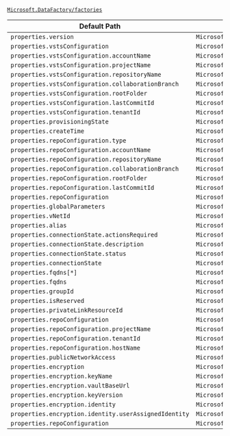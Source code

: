 [`Microsoft.DataFactory/factories`](https://docs.microsoft.com/en-us/azure/templates/microsoft.datafactory/factories)

| Default Path | Alias |
|---|---|
| `properties.version` | `Microsoft.DataFactory/factories/version` |
| `properties.vstsConfiguration` | `Microsoft.DataFactory/factories/vstsConfiguration` |
| `properties.vstsConfiguration.accountName` | `Microsoft.DataFactory/factories/vstsConfiguration.accountName` |
| `properties.vstsConfiguration.projectName` | `Microsoft.DataFactory/factories/vstsConfiguration.projectName` |
| `properties.vstsConfiguration.repositoryName` | `Microsoft.DataFactory/factories/vstsConfiguration.repositoryName` |
| `properties.vstsConfiguration.collaborationBranch` | `Microsoft.DataFactory/factories/vstsConfiguration.collaborationBranch` |
| `properties.vstsConfiguration.rootFolder` | `Microsoft.DataFactory/factories/vstsConfiguration.rootFolder` |
| `properties.vstsConfiguration.lastCommitId` | `Microsoft.DataFactory/factories/vstsConfiguration.lastCommitId` |
| `properties.vstsConfiguration.tenantId` | `Microsoft.DataFactory/factories/vstsConfiguration.tenantId` |
| `properties.provisioningState` | `Microsoft.DataFactory/factories/provisioningState` |
| `properties.createTime` | `Microsoft.DataFactory/factories/createTime` |
| `properties.repoConfiguration.type` | `Microsoft.DataFactory/factories/repoConfiguration.type` |
| `properties.repoConfiguration.accountName` | `Microsoft.DataFactory/factories/repoConfiguration.accountName` |
| `properties.repoConfiguration.repositoryName` | `Microsoft.DataFactory/factories/repoConfiguration.repositoryName` |
| `properties.repoConfiguration.collaborationBranch` | `Microsoft.DataFactory/factories/repoConfiguration.collaborationBranch` |
| `properties.repoConfiguration.rootFolder` | `Microsoft.DataFactory/factories/repoConfiguration.rootFolder` |
| `properties.repoConfiguration.lastCommitId` | `Microsoft.DataFactory/factories/repoConfiguration.lastCommitId` |
| `properties.repoConfiguration` | `Microsoft.DataFactory/factories/repoConfiguration` |
| `properties.globalParameters` | `Microsoft.DataFactory/factories/globalParameters` |
| `properties.vNetId` | `Microsoft.DataFactory/factories/managedVirtualNetworks.vNetId` |
| `properties.alias` | `Microsoft.DataFactory/factories/managedVirtualNetworks.alias` |
| `properties.connectionState.actionsRequired` | `Microsoft.DataFactory/factories/managedVirtualNetworks.managedPrivateEndpoints.connectionState.actionsRequired` |
| `properties.connectionState.description` | `Microsoft.DataFactory/factories/managedVirtualNetworks.managedPrivateEndpoints.connectionState.description` |
| `properties.connectionState.status` | `Microsoft.DataFactory/factories/managedVirtualNetworks.managedPrivateEndpoints.connectionState.status` |
| `properties.connectionState` | `Microsoft.DataFactory/factories/managedVirtualNetworks.managedPrivateEndpoints.connectionState` |
| `properties.fqdns[*]` | `Microsoft.DataFactory/factories/managedVirtualNetworks.managedPrivateEndpoints.fqdns[*]` |
| `properties.fqdns` | `Microsoft.DataFactory/factories/managedVirtualNetworks.managedPrivateEndpoints.fqdns` |
| `properties.groupId` | `Microsoft.DataFactory/factories/managedVirtualNetworks.managedPrivateEndpoints.groupId` |
| `properties.isReserved` | `Microsoft.DataFactory/factories/managedVirtualNetworks.managedPrivateEndpoints.isReserved` |
| `properties.privateLinkResourceId` | `Microsoft.DataFactory/factories/managedVirtualNetworks.managedPrivateEndpoints.privateLinkResourceId` |
| `properties.repoConfiguration` | `Microsoft.DataFactory/factories/repoConfiguration.FactoryVSTSConfiguration` |
| `properties.repoConfiguration.projectName` | `Microsoft.DataFactory/factories/repoConfiguration.FactoryVSTSConfiguration.projectName` |
| `properties.repoConfiguration.tenantId` | `Microsoft.DataFactory/factories/repoConfiguration.FactoryVSTSConfiguration.tenantId` |
| `properties.repoConfiguration.hostName` | `Microsoft.DataFactory/factories/repoConfiguration.FactoryGitHubConfiguration.hostName` |
| `properties.publicNetworkAccess` | `Microsoft.DataFactory/factories/publicNetworkAccess` |
| `properties.encryption` | `Microsoft.DataFactory/factories/encryption` |
| `properties.encryption.keyName` | `Microsoft.DataFactory/factories/encryption.keyName` |
| `properties.encryption.vaultBaseUrl` | `Microsoft.DataFactory/factories/encryption.vaultBaseUrl` |
| `properties.encryption.keyVersion` | `Microsoft.DataFactory/factories/encryption.keyVersion` |
| `properties.encryption.identity` | `Microsoft.DataFactory/factories/encryption.identity` |
| `properties.encryption.identity.userAssignedIdentity` | `Microsoft.DataFactory/factories/encryption.identity.userAssignedIdentity` |
| `properties.repoConfiguration` | `Microsoft.DataFactory/factories/repoConfiguration.FactoryGitHubConfiguration` |

